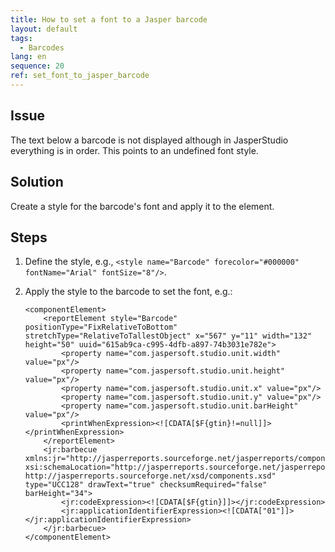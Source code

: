 ```yaml
---
title: How to set a font to a Jasper barcode
layout: default
tags:
  - Barcodes
lang: en
sequence: 20
ref: set_font_to_jasper_barcode
---
```


<!--
See original issue comment: https://github.com/metasfresh/me03/issues/7802#issuecomment-832600117
-->

## Issue
The text below a barcode is not displayed although in JasperStudio everything is in order. This points to an undefined font style.

## Solution
Create a style for the barcode's font and apply it to the element.

## Steps
1. Define the style, e.g., `<style name="Barcode" forecolor="#000000" fontName="Arial" fontSize="8"/>`.
1. Apply the style to the barcode to set the font, e.g.:

    ```
    <componentElement>
        <reportElement style="Barcode" positionType="FixRelativeToBottom" stretchType="RelativeToTallestObject" x="567" y="11" width="132" height="50" uuid="615ab9ca-c995-4dfb-a897-74b3031e782e">
            <property name="com.jaspersoft.studio.unit.width" value="px"/>
            <property name="com.jaspersoft.studio.unit.height" value="px"/>
            <property name="com.jaspersoft.studio.unit.x" value="px"/>
            <property name="com.jaspersoft.studio.unit.y" value="px"/>
            <property name="com.jaspersoft.studio.unit.barHeight" value="px"/>
            <printWhenExpression><![CDATA[$F{gtin}!=null]]></printWhenExpression>
        </reportElement>
        <jr:barbecue xmlns:jr="http://jasperreports.sourceforge.net/jasperreports/components" xsi:schemaLocation="http://jasperreports.sourceforge.net/jasperreports/components http://jasperreports.sourceforge.net/xsd/components.xsd" type="UCC128" drawText="true" checksumRequired="false" barHeight="34">
            <jr:codeExpression><![CDATA[$F{gtin}]]></jr:codeExpression>
            <jr:applicationIdentifierExpression><![CDATA["01"]]></jr:applicationIdentifierExpression>
        </jr:barbecue>
    </componentElement>
    ```
